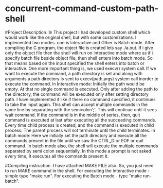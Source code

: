 # concurrent-command-custom-path-shell

#Project Description.
In This project I had developed custom shell which would work like the original shell, but with some customizations.
I implemented two modes. one is Interactive and Other is Batch mode.
After compiling the C program, the object file is created lets say ./a.out.
If i give only  the object file then the shell will run on Interactive mode where as if i specify batch file beside object file, then shell enters into batch mode.
So that means based on the input specified the shell enters into batch or interactive.
One more important thing is, we used execv() system call. If we want to execute the command, a path directory is set and along with arguments a path directory is sent to execv(path,args) system call inorder to execute the command. 
In Interactive mode:
Initially the path would be empty. At that no single command is executed. Only after adding the path to the directory, the command will be executed only after setting directory path.
I have implemented it like if there no command specified, it continues to take the input again.
This shell can accept multiple commands in the same line by separating with the semicolon';'.
This will continue until it sees wait command. If the command is in the middle of series, then, quit command is executed at last after executing all the succeeding commands. 
Every time child process is created, and the command is executed in child process. The parent process will not terminate until the child terminates.
In batch mode:
Here we initially set the path directory and execute all the commands present in the file until we saw the CTRL_D or EOF or quit command.
In batch mode also, the shell will execute the multiple commands separated by semi colon sequentially.
In this mode a prompt is not asked every time, It executes all the commands present it.


#Compiling instruction.
I have attached MAKE FILE also. So, you just need to run MAKE command in the shell.
For executing the Interactive mode - simple type "make run".
For executing the Batch mode - type "make run-batch".
